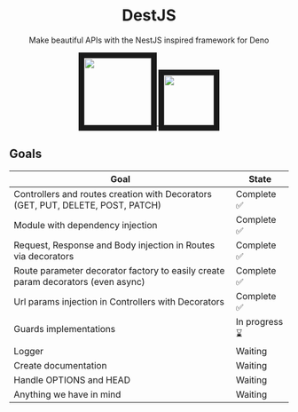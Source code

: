 <h1 align="center">DestJS</h1>
<p align="center">Make beautiful APIs with the NestJS inspired framework for Deno</p>

<p align="center">
<a href="http://commitizen.github.io/cz-cli/">
    <img src="https://img.shields.io/badge/commitizen-friendly-brightgreen.svg" width="121" border="10"/>
</a>
<a href="https://www.codefactor.io/repository/github/sorikairox/Danet">
    <img src="https://www.codefactor.io/repository/github/sorikairox/Danet/badge" width="90" border="10"/>
</a>
</p>

## Goals

| Goal                                                                             | State         |
|----------------------------------------------------------------------------------|---------------|
| Controllers and routes creation with Decorators (GET, PUT, DELETE, POST, PATCH)  | Complete ✅    |
| Module with dependency injection                                                 | Complete ✅    |
| Request, Response and Body injection in Routes via decorators                    | Complete ✅    |
| Route parameter decorator factory to easily create param decorators (even async) | Complete ✅    |
| Url params injection in Controllers with Decorators                              | Complete ✅    |
| Guards implementations                                                           | In progress ⌛ |
| Logger                                                                           | Waiting       |
| Create documentation                                                             | Waiting       |
| Handle OPTIONS and HEAD                                                          | Waiting       |
| Anything we have in mind                                                         | Waiting       |
